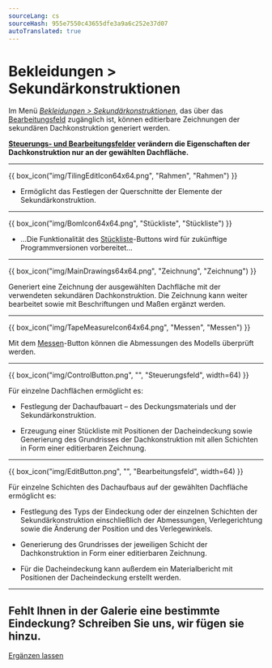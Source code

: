 ```yaml
---
sourceLang: cs
sourceHash: 955e7550c43655dfe3a9a6c252e37d07
autoTranslated: true
---
```


<h1>Bekleidungen > Sekundärkonstruktionen</h1>

<p>Im Menü <u><i>Bekleidungen > Sekundärkonstruktionen</i></u>, das über das <u>Bearbeitungsfeld</u> zugänglich ist, können editierbare Zeichnungen der sekundären Dachkonstruktion generiert werden.</p>

<p><b><u>Steuerungs- und Bearbeitungsfelder</u> verändern die Eigenschaften der Dachkonstruktion nur an der gewählten Dachfläche.</b></p>

<hr class="main"> <!-- Vodorovná čára jako oddělovač sekce -->

{{ box_icon("img/TilingEditIcon64x64.png", "Rahmen", "Rahmen") }}

<ul>
<li><p>Ermöglicht das Festlegen der Querschnitte der Elemente der Sekundärkonstruktion.</p></li>
</ul>

<hr class="main"> <!-- Vodorovná čára jako oddělovač sekce -->

{{ box_icon("img/BomIcon64x64.png", "Stückliste", "Stückliste") }}

<ul>
<li><p>...Die Funktionalität des <u>Stückliste</u>-Buttons wird für zukünftige Programmversionen vorbereitet...</p></li>
</ul>

<hr class="main"> <!-- Vodorovná čára jako oddělovač sekce -->

{{ box_icon("img/MainDrawings64x64.png", "Zeichnung", "Zeichnung") }}

<p>Generiert eine Zeichnung der ausgewählten Dachfläche mit der verwendeten sekundären Dachkonstruktion. Die Zeichnung kann weiter bearbeitet sowie mit Beschriftungen und Maßen ergänzt werden.</p>

<hr class="main"> <!-- Vodorovná čára jako oddělovač sekce -->

{{ box_icon("img/TapeMeasureIcon64x64.png", "Messen", "Messen") }}

<p>Mit dem <u>Messen</u>-Button können die Abmessungen des Modells überprüft werden.</p>

<hr class="main"> <!-- Vodorovná čára jako oddělovač sekce -->

{{ box_icon("img/ControlButton.png", "", "Steuerungsfeld", width=64) }}

<p>Für einzelne Dachflächen ermöglicht es:</p>

<ul>
  <li><p>Festlegung der Dachaufbauart – des Deckungsmaterials und der Sekundärkonstruktion.</p></li>
  <li><p>Erzeugung einer Stückliste mit Positionen der Dacheindeckung sowie Generierung des Grundrisses der Dachkonstruktion mit allen Schichten in Form einer editierbaren Zeichnung.</p></li>
</ul>

<hr class="main"> <!-- Vodorovná čára jako oddělovač sekce -->

{{ box_icon("img/EditButton.png", "", "Bearbeitungsfeld", width=64) }}

<p>Für einzelne Schichten des Dachaufbaus auf der gewählten Dachfläche ermöglicht es:</p>

<ul>
  <li><p>Festlegung des Typs der Eindeckung oder der einzelnen Schichten der Sekundärkonstruktion einschließlich der Abmessungen, Verlegerichtung sowie die Änderung der Position und des Verlegewinkels.</p></li>
  <li><p>Generierung des Grundrisses der jeweiligen Schicht der Dachkonstruktion in Form einer editierbaren Zeichnung.</p></li>
  <li><p>Für die Dacheindeckung kann außerdem ein Materialbericht mit Positionen der Dacheindeckung erstellt werden.</p></li>
</ul>

<hr class="main"> <!-- Vodorovná čára jako oddělovač sekce -->

<h2>Fehlt Ihnen in der Galerie eine bestimmte Eindeckung? Schreiben Sie uns, wir fügen sie hinzu.</h2>
<a href="mailto:jiri.podval@histruct.com?subject=Anfrage zum HiStruct Gebäudekonfigurator" class="btn">
  Ergänzen lassen
</a>

<!-- product: HiStruct Roofs -->
